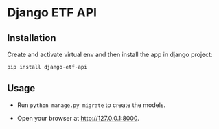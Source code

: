 # Django ETF API

## Installation
Create and activate virtual env and then install the app in django project:

``` py
pip install django-etf-api
```

## Usage
- Run ``python manage.py migrate`` to create the models.

- Open your browser at <a href="http://127.0.0.1:8000" class="external-link" target="_blank">http://127.0.0.1:8000</a>.